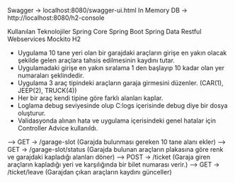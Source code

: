 Swagger -> localhost:8080/swagger-ui.html
In Memory DB -> http://localhost:8080/h2-console

Kullanılan Teknolojiler
  Spring Core
	Spring Boot
	Spring Data
	Restful Webservices
	Mockito
	H2

- Uygulama 10 tane yeri olan bir garajdaki araçların girişe en yakın olacak şekilde gelen araçlara tahsis edilmesinin kaydını tutar.
- Uygulamadaki girişe en yakın sıralama 1 den başlayıp 10 kadar olan yer numaraları şeklindedir.
- Uygulama 3 araç tipindeki araçların garaja girmesini düzenler. (CAR(1), JEEP(2), TRUCK(4))
- Her bir araç kendi tipine göre farklı alanları kaplar.
- Loglama debug seviyesinde olup C:logs içerisinde debug diye bir dosya oluşturur.
- Validasyonda alınan hata ve uygulama içerisindeki genel hatalar için Controller Advice kullanıldı.

--> GET -> /garage-slot  (Garajda bulunması gereken 10 tane alanı ekler)
--> GET -> /garage-slot/status (Garajda bulunan araçların plakasına göre renk ve garajdaki kapladığı alanları döner)
--> POST -> /ticket (Garaja giren araçların kapladığı yeri ve karşılığında bir bilet numarası verir.)
--> GET -> /ticket/leave (Garajdan çıkan araçların kaydını günceller)
